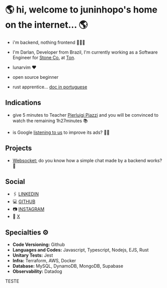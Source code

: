 # 🌎 hi, welcome to juninhopo's home on the internet... 🌎

- i'm backend, nothing frontend 👨🏻‍💻

- I'm Darlan, Developer from Brazil, I'm currently working as a Software Engineer for [Stone Co.](https://www.stone.co/) at [Ton](https://ton.stone.com.br).

- lunarvim ❤️

- open source beginner

- rust apprentice... [doc in portuguese](https://gist.github.com/juninhopo/9655a99a6339813c138a0dd5d469993d)

## Indications

- give 5 minutes to Teacher [Pierluigi Piazzi](https://www.youtube.com/watch?v=RlSCoYwnxr4) and you will be convinced to watch the remaining 1h27minutes 📚

- is Google [listening to us](https://www.youtube.com/watch?v=zBnDWSvaQ1I) to improve its ads? 🕵🏻

## Projects

- [Websocket:](https://chat-websocket.juninhopo.com/) do you know how a simple chat made by a backend works? 💬

## Social

- 🖇️ [LINKEDIN](https://www.linkedin.com/in/darlan-junior/)
- 💻 [GITHUB](https://github.com/juninhopo)
- 📷 [INSTAGRAM](https://www.instagram.com/juninhopo/)
- 🦜 [X](https://x.com/juninhopo_dev/)

## Specialties ⚙️

- **Code Versioning:** Github
- **Languages and Codes:** Javascript, Typescript, Nodejs, EJS, Rust 
- **Unitary Tests:** Jest
- **Infra:** Terraform, AWS, Docker 
- **Database:** MySQL, DynamoDB, MongoDB, Supabase
- **Observability:** Datadog

TESTE
